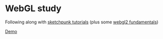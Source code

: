 # WebGL study

Following along with [sketchpunk tutorials](https://www.youtube.com/playlist?list=PLMinhigDWz6emRKVkVIEAaePW7vtIkaIF)
(plus some [webgl2 fundamentals](https://webgl2fundamentals.org/))

[Demo](https://tsumo.github.io/webgl-study/)

